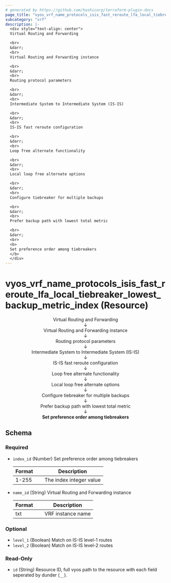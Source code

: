 ```yaml
---
# generated by https://github.com/hashicorp/terraform-plugin-docs
page_title: "vyos_vrf_name_protocols_isis_fast_reroute_lfa_local_tiebreaker_lowest_backup_metric_index Resource - vyos"
subcategory: "vrf"
description: |-
  <div style="text-align: center">
  Virtual Routing and Forwarding

  <br>
  &darr;
  <br>
  Virtual Routing and Forwarding instance

  <br>
  &darr;
  <br>
  Routing protocol parameters

  <br>
  &darr;
  <br>
  Intermediate System to Intermediate System (IS-IS)

  <br>
  &darr;
  <br>
  IS-IS fast reroute configuration

  <br>
  &darr;
  <br>
  Loop free alternate functionality

  <br>
  &darr;
  <br>
  Local loop free alternate options

  <br>
  &darr;
  <br>
  Configure tiebreaker for multiple backups

  <br>
  &darr;
  <br>
  Prefer backup path with lowest total metric

  <br>
  &darr;
  <br>
  <b>
  Set preference order among tiebreakers
  </b>
  </div>
---
```


# vyos_vrf_name_protocols_isis_fast_reroute_lfa_local_tiebreaker_lowest_backup_metric_index (Resource)

<div style="text-align: center">
Virtual Routing and Forwarding

<br>
&darr;
<br>
Virtual Routing and Forwarding instance

<br>
&darr;
<br>
Routing protocol parameters

<br>
&darr;
<br>
Intermediate System to Intermediate System (IS-IS)

<br>
&darr;
<br>
IS-IS fast reroute configuration

<br>
&darr;
<br>
Loop free alternate functionality

<br>
&darr;
<br>
Local loop free alternate options

<br>
&darr;
<br>
Configure tiebreaker for multiple backups

<br>
&darr;
<br>
Prefer backup path with lowest total metric

<br>
&darr;
<br>
<b>
Set preference order among tiebreakers
</b>
</div>



<!-- schema generated by tfplugindocs -->
## Schema

### Required

- `index_id` (Number) Set preference order among tiebreakers

    |  Format  &emsp;|  Description              |
    |----------------|---------------------------|
    |  1-255   &emsp;|  The index integer value  |
- `name_id` (String) Virtual Routing and Forwarding instance

    |  Format  &emsp;|  Description        |
    |----------------|---------------------|
    |  txt     &emsp;|  VRF instance name  |

### Optional

- `level_1` (Boolean) Match on IS-IS level-1 routes
- `level_2` (Boolean) Match on IS-IS level-2 routes

### Read-Only

- `id` (String) Resource ID, full vyos path to the resource with each field seperated by dunder (`__`).
